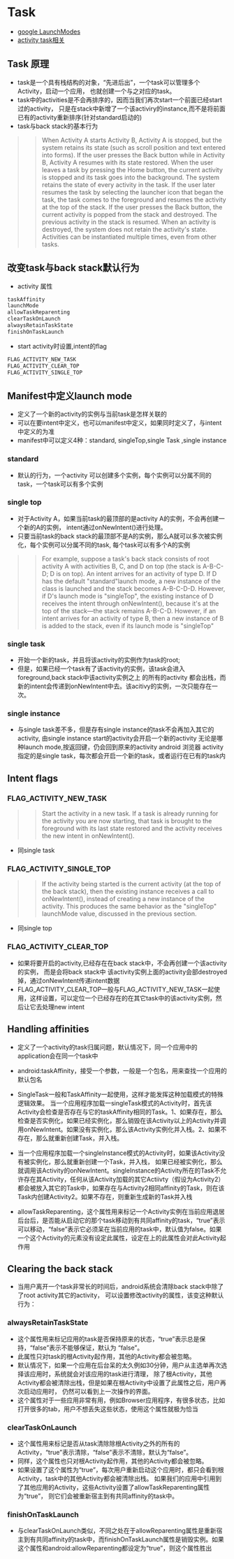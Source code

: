 # Task

- [google LaunchModes](http://developer.android.com/guide/components/tasks-and-back-stack.html#LaunchModes)
- [activity task相关](http://blog.csdn.net/liuhe688/article/details/6761337)

## Task 原理

- task是一个具有栈结构的对象，“先进后出”，一个task可以管理多个Activity，启动一个应用，
 也就创建一个与之对应的task。
- task中的activities是不会再排序的，因而当我们再次start一个前面已经start过的activity，
 只是在stack中新增了一个该activiry的instance,而不是将前面已有的activity重新排序(针对standard启动的)
- task与back stack的基本行为
>> When Activity A starts Activity B, Activity A is stopped, but the system retains its state (such as scroll position and text entered into forms). If the user presses the Back button while in Activity B, Activity A resumes with its state restored.
When the user leaves a task by pressing the Home button, the current activity is stopped and its task goes into the background. The system retains the state of every activity in the task. If the user later resumes the task by selecting the launcher icon that began the task, the task comes to the foreground and resumes the activity at the top of the stack.
If the user presses the Back button, the current activity is popped from the stack and destroyed. The previous activity in the stack is resumed. When an activity is destroyed, the system does not retain the activity's state.
Activities can be instantiated multiple times, even from other tasks.

## 改变task与back stack默认行为

- activity 属性

```java
taskAffinity
launchMode
allowTaskReparenting
clearTaskOnLaunch
alwaysRetainTaskState
finishOnTaskLaunch
```

- start activity时设置,intent的flag

```java
FLAG_ACTIVITY_NEW_TASK
FLAG_ACTIVITY_CLEAR_TOP
FLAG_ACTIVITY_SINGLE_TOP
```

## Manifest中定义launch mode

- 定义了一个新的activity的实例与当前task是怎样关联的
- 可以在要intent中定义，也可以manifest中定义，如果同时定义了，与intent中定义的为准
- manifest中可以定义4种：standard, singleTop,single Task ,single instance

### standard

- 默认的行为，一个activity 可以创建多个实例，每个实例可以分属不同的task，一个task可以有多个实例

### single top

- 对于Activity A，如果当前task的最顶部的是activity A的实例，不会再创建一个新的A的实例，
 intent通过onNewIntent()进行处理。
- 只要当前task的back stack的最顶部不是A的实例，那么A就可以多次被实例化，每个实例可以分属不同的task,
 每个task可以有多个A的实例

>>For example, suppose a task's back stack consists of root activity A with activities B, C, and D on top (the stack is A-B-C-D; D is on top). An intent arrives for an activity of type D. If D has the default "standard"launch mode, a new instance of the class is launched and the stack becomes A-B-C-D-D. However, if D's launch mode is "singleTop", the existing instance of D receives the intent through onNewIntent(), because it's at the top of the stack—the stack remains A-B-C-D. However, if an intent arrives for an activity of type B, then a new instance of B is added to the stack, even if its launch mode is "singleTop"

### single task

- 开始一个新的task，并且将该activity的实例作为task的root;
- 但是，如果已经一个task有了该activity的实例，该task会进入foreground,back stack中该activity实例之上  的所有的activity 都会出栈，而新的intent会传递到onNewIntent中去。该acitivy的实例，一次只能存在一次。

### single instance

- 与single task差不多，但是存有single instance的task不会再加入其它的activity,
 由single instance start的activity会开启一个新的activity
无论是哪种launch mode,按返回键，仍会回到原来的activity
android 浏览器 activity 指定的是single task，每次都会开启一个新的task，或者运行在已有的task内

## Intent flags

### FLAG_ACTIVITY_NEW_TASK

>> Start the activity in a new task. If a task is already running for the activity you are now starting, that task is brought to the foreground with its last state restored and the activity receives the new intent in onNewIntent().

- 同single task

### FLAG_ACTIVITY_SINGLE_TOP

>> If the activity being started is the current activity (at the top of the back stack), then the existing instance receives a call to onNewIntent(), instead of creating a new instance of the activity.
This produces the same behavior as the "singleTop" launchMode value, discussed in the previous section.

- 同single top

### FLAG_ACTIVITY_CLEAR_TOP

- 如果将要开启的activity,已经存在在back stack中，不会再创建一个该activity的实例，
 而是会将back stack中 该activity实例上面的activity会部destroyed掉，通过onNewIntent传递intent数据
- FLAG_ACTIVITY_CLEAR_TOP一般与FLAG_ACTIVITY_NEW_TASK一起使用，这样设置，可以定位一个已经存在的在其它task中的该activity实例，然后让它去处理new intent

## Handling affinities

- 定义了一个activity的task归属问题，默认情况下，同一个应用中的application会在同一个task中
- android:taskAffinity，接受一个参数，一般是一个包名，用来查找一个应用的默认包名
- SingleTask一般和TaskAffinity一起使用，这样才能发挥这种加载模式的特殊逻辑效果。
 当一个应用程序加载一singleTask模式的Activity时，首先该Activity会检查是否存在与它的taskAffinity相同的Task。1、如果存在，那么检查是否实例化，如果已经实例化，那么销毁在该Activity以上的Activity并调用onNewIntent。如果没有实例化，那么该Activity实例化并入栈。2、如果不存在，那么就重新创建Task，并入栈。

- 当一个应用程序加载一个singleInstance模式的Activity时，如果该Activity没有被实例化，那么就重新创建一个Task，并入栈，
 如果已经被实例化，那么就调用该Activity的onNewIntent。singleInstance的Activity所在的Task不允许存在其Activity，任何从该Activity加载的其它Actiivty（假设为Activity2）都会被放入其它的Task中，如果存在与Activity2相同affinity的Task，则在该Task内创建Activity2。如果不存在，则重新生成新的Task并入栈

- allowTaskReparenting，这个属性用来标记一个Activity实例在当前应用退居后台后，是否能从启动它的那个task移动到有共同affinity的task，“true”表示可以移动，“false”表示它必须呆在当前应用的task中，默认值为false。如果一个这个Activity的<activity>元素没有设定此属性，设定在<application>上的此属性会对此Activity起作用

## Clearing the back stack

- 当用户离开一个task非常长的时间后，android系统会清除back stack中除了了root activity其它的activity，
 可以设置修改activity的属性，该变这种默认行为：

### alwaysRetainTaskState

- 这个属性用来标记应用的task是否保持原来的状态，“true”表示总是保持，“false”表示不能够保证，默认为 “false”。
- 此属性只对task的根Activity起作用，其他的Activity都会被忽略。
- 默认情况下，如果一个应用在后台呆的太久例如30分钟，用户从主选单再次选择该应用时，系统就会对该应用的task进行清理，
 除了根Activity，其他Activity都会被清除出栈，但是如果在根Activity中设置了此属性之后，用户再次启动应用时，
 仍然可以看到上一次操作的界面。
- 这个属性对于一些应用非常有用，例如Browser应用程序，有很多状态，比如打开很多的tab，用户不想丢失这些状态，使用这个属性就极为恰当

### clearTaskOnLaunch

- 这个属性用来标记是否从task清除除根Activity之外的所有的Activity，“true”表示清除，“false”表示不清除，默认为“false”。
- 同样，这个属性也只对根Activity起作用，其他的Activity都会被忽略。
- 如果设置了这个属性为“true”，每次用户重新启动这个应用时，都只会看到根Activity，task中的其他Activity都会被清除出栈。
 如果我们的应用中引用到了其他应用的Activity，这些Activity设置了allowTaskReparenting属性为“true”，
 则它们会被重新宿主到有共同affinity的task中。

### finishOnTaskLaunch

- 与clearTaskOnLaunch类似，不同之处在于allowReparenting属性是重新宿主到有共同affinity的task中，而finishOnTaskLaunch属性是销毁实例。如果这个属性和android:allowReparenting都设定为“true”，则这个属性胜出





















